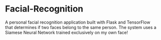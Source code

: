 # Facial-Recognition
A personal facial recognition application built with Flask and TensorFlow that determines if two faces belong to the same person. The system uses a Siamese Neural Network trained exclusively on my own face!
